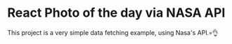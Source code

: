 # React Photo of the day via NASA API

This project is a very simple data fetching example, using Nasa's API.💀👌
